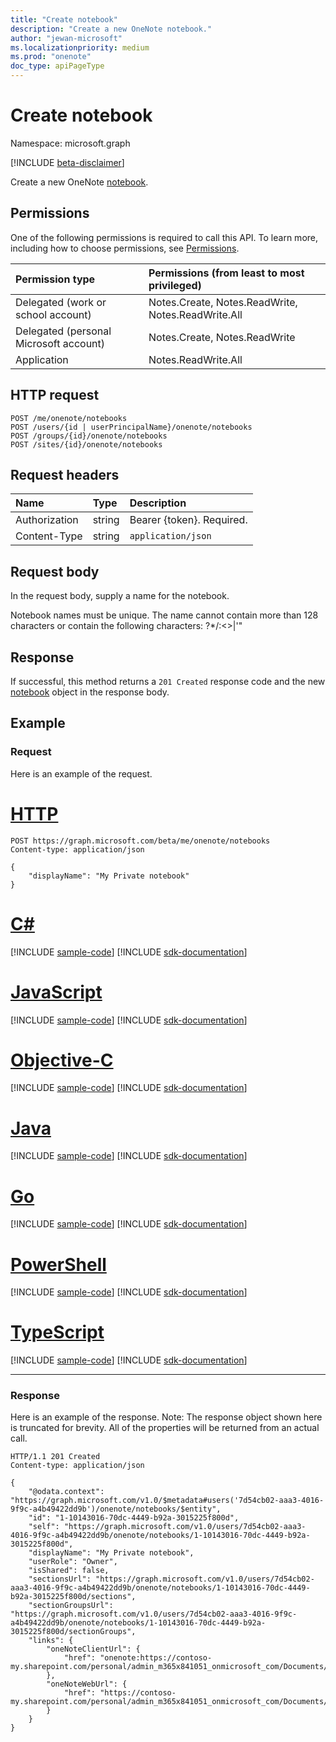 ```yaml
---
title: "Create notebook"
description: "Create a new OneNote notebook."
author: "jewan-microsoft"
ms.localizationpriority: medium
ms.prod: "onenote"
doc_type: apiPageType
---
```


# Create notebook

Namespace: microsoft.graph

[!INCLUDE [beta-disclaimer](../../includes/beta-disclaimer.md)]

Create a new OneNote [notebook](../resources/notebook.md).
## Permissions
One of the following permissions is required to call this API. To learn more, including how to choose permissions, see [Permissions](/graph/permissions-reference).

|Permission type      | Permissions (from least to most privileged)              |
|:--------------------|:---------------------------------------------------------|
|Delegated (work or school account) | Notes.Create, Notes.ReadWrite, Notes.ReadWrite.All    |
|Delegated (personal Microsoft account) | Notes.Create, Notes.ReadWrite    |
|Application | Notes.ReadWrite.All |

## HTTP request
<!-- { "blockType": "ignored" } -->
```http
POST /me/onenote/notebooks
POST /users/{id | userPrincipalName}/onenote/notebooks
POST /groups/{id}/onenote/notebooks
POST /sites/{id}/onenote/notebooks
```
## Request headers
| Name       | Type | Description|
|:---------------|:--------|:----------|
| Authorization  | string  | Bearer {token}. Required. |
| Content-Type | string | `application/json` |

## Request body
In the request body, supply a name for the notebook. 

Notebook names must be unique. The name cannot contain more than 128 characters or contain the following characters:  ?*\/:<>|'"

## Response

If successful, this method returns a `201 Created` response code and the new [notebook](../resources/notebook.md) object in the response body.

## Example
### Request
Here is an example of the request.

# [HTTP](#tab/http)
<!-- {
  "blockType": "request",
  "name": "create_notebook_from_onenote"
}-->
```http
POST https://graph.microsoft.com/beta/me/onenote/notebooks
Content-type: application/json

{
    "displayName": "My Private notebook"
}
```
# [C#](#tab/csharp)
[!INCLUDE [sample-code](../includes/snippets/csharp/create-notebook-from-onenote-csharp-snippets.md)]
[!INCLUDE [sdk-documentation](../includes/snippets/snippets-sdk-documentation-link.md)]

# [JavaScript](#tab/javascript)
[!INCLUDE [sample-code](../includes/snippets/javascript/create-notebook-from-onenote-javascript-snippets.md)]
[!INCLUDE [sdk-documentation](../includes/snippets/snippets-sdk-documentation-link.md)]

# [Objective-C](#tab/objc)
[!INCLUDE [sample-code](../includes/snippets/objc/create-notebook-from-onenote-objc-snippets.md)]
[!INCLUDE [sdk-documentation](../includes/snippets/snippets-sdk-documentation-link.md)]

# [Java](#tab/java)
[!INCLUDE [sample-code](../includes/snippets/java/create-notebook-from-onenote-java-snippets.md)]
[!INCLUDE [sdk-documentation](../includes/snippets/snippets-sdk-documentation-link.md)]

# [Go](#tab/go)
[!INCLUDE [sample-code](../includes/snippets/go/create-notebook-from-onenote-go-snippets.md)]
[!INCLUDE [sdk-documentation](../includes/snippets/snippets-sdk-documentation-link.md)]

# [PowerShell](#tab/powershell)
[!INCLUDE [sample-code](../includes/snippets/powershell/create-notebook-from-onenote-powershell-snippets.md)]
[!INCLUDE [sdk-documentation](../includes/snippets/snippets-sdk-documentation-link.md)]

# [TypeScript](#tab/typescript)
[!INCLUDE [sample-code](../includes/snippets/typescript/create-notebook-from-onenote-typescript-snippets.md)]
[!INCLUDE [sdk-documentation](../includes/snippets/snippets-sdk-documentation-link.md)]

---


### Response
Here is an example of the response. Note: The response object shown here is truncated for brevity. All of the properties will be returned from an actual call.
<!-- {
  "blockType": "response",
  "truncated": true,
  "@odata.type": "microsoft.graph.notebook"
} -->
```http
HTTP/1.1 201 Created
Content-type: application/json

{
    "@odata.context": "https://graph.microsoft.com/v1.0/$metadata#users('7d54cb02-aaa3-4016-9f9c-a4b49422dd9b')/onenote/notebooks/$entity",
    "id": "1-10143016-70dc-4449-b92a-3015225f800d",
    "self": "https://graph.microsoft.com/v1.0/users/7d54cb02-aaa3-4016-9f9c-a4b49422dd9b/onenote/notebooks/1-10143016-70dc-4449-b92a-3015225f800d",
    "displayName": "My Private notebook",
    "userRole": "Owner",
    "isShared": false,
    "sectionsUrl": "https://graph.microsoft.com/v1.0/users/7d54cb02-aaa3-4016-9f9c-a4b49422dd9b/onenote/notebooks/1-10143016-70dc-4449-b92a-3015225f800d/sections",
    "sectionGroupsUrl": "https://graph.microsoft.com/v1.0/users/7d54cb02-aaa3-4016-9f9c-a4b49422dd9b/onenote/notebooks/1-10143016-70dc-4449-b92a-3015225f800d/sectionGroups",
    "links": {
        "oneNoteClientUrl": {
            "href": "onenote:https://contoso-my.sharepoint.com/personal/admin_m365x841051_onmicrosoft_com/Documents/Notebooks/My%20Private%20notebook"
        },
        "oneNoteWebUrl": {
            "href": "https://contoso-my.sharepoint.com/personal/admin_m365x841051_onmicrosoft_com/Documents/Notebooks/My%20Private%20notebook"
        }
    }
}
```

<!-- uuid: 8fcb5dbc-d5aa-4681-8e31-b001d5168d79
2015-10-25 14:57:30 UTC -->
<!--
{
  "type": "#page.annotation",
  "description": "Create Notebook",
  "keywords": "",
  "section": "documentation",
  "tocPath": "",
  "suppressions": [
  ]
}
-->


